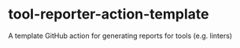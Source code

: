 # tool-reporter-action-template
A template GitHub action for generating reports for tools (e.g. linters)
